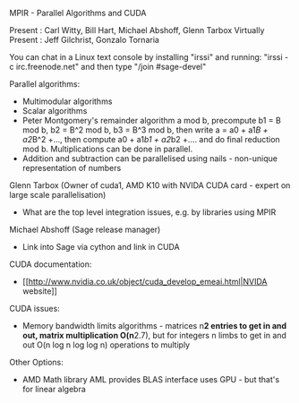 MPIR - Parallel Algorithms and CUDA

Present : Carl Witty, Bill Hart, Michael Abshoff, Glenn Tarbox
Virtually Present : Jeff Gilchrist, Gonzalo Tornaria

You can chat in a Linux text console by installing "irssi" and running: "irssi -c irc.freenode.net" and then type "/join #sage-devel"

Parallel algorithms:

 * Multimodular algorithms
 * Scalar algorithms
 * Peter Montgomery's remainder algorithm a mod b, precompute b1 = B mod b, b2 = B^2 mod b, b3 = B^3 mod b, then write a = a0 + a1*B + a2*B^2 +..., then compute a0 + a1*b1 + a2*b2 +.... and do final reduction mod b. Multiplications can be done in parallel.
 * Addition and subtraction can be parallelised using nails - non-unique representation of numbers

Glenn Tarbox (Owner of cuda1, AMD K10 with NVIDA CUDA card - expert on large scale parallelisation)

 * What are the top level integration issues, e.g. by libraries using MPIR

Michael Abshoff (Sage release manager)
 
 * Link into Sage via cython and link in CUDA

CUDA documentation:

 * [[http://www.nvidia.co.uk/object/cuda_develop_emeai.html|NVIDA website]]

CUDA issues:

 * Memory bandwidth limits algorithms - matrices n**2 entries to get in and out, matrix multiplication O(n**2.7), but for integers n limbs to get in and out O(n log n log log n) operations to multiply

Other Options:

 * AMD Math library AML provides BLAS interface uses GPU - but that's for linear algebra
